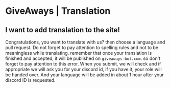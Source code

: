 # GiveAways | Translation

## I want to add translation to the site! 

Congratulations, you want to translate with us? then choose a language and pull request. Do not forget to pay attention to spelling rules and not to be meaningless while translating. remember that once your translation is finished and accepted, it will be published on `giveaways-bot.com`. so don't forget to pay attention to this error. When you submit, we will check and if appropriate we will ask you for your discord id, if you have it, your role will be handed over. And your language will be added in about 1 hour after your discord ID is requested.
